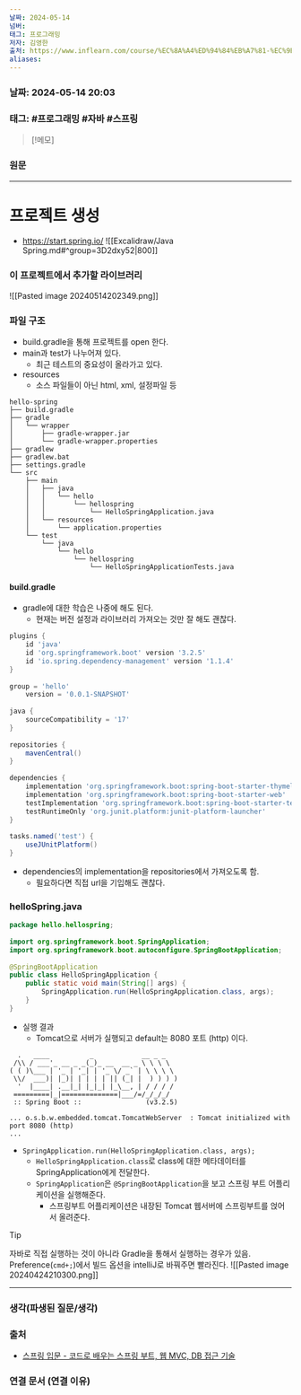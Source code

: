 ```yaml
---
날짜: 2024-05-14
넘버: 
태그: 프로그래밍
저자: 김영한
출처: https://www.inflearn.com/course/%EC%8A%A4%ED%94%84%EB%A7%81-%EC%9E%85%EB%AC%B8-%EC%8A%A4%ED%94%84%EB%A7%81%EB%B6%80%ED%8A%B8
aliases:
---
```

### 날짜:  2024-05-14 20:03

### 태그: #프로그래밍 #자바 #스프링

>[!메모]
>

### 원문
---
# 프로젝트 생성
- https://start.spring.io/
![[Excalidraw/Java Spring.md#^group=3D2dxy52|800]]
### 이 프로젝트에서 추가할 라이브러리
![[Pasted image 20240514202349.png]]
### 파일 구조
- build.gradle을 통해 프로젝트를 open 한다.
- main과 test가 나누어져 있다.
	- 최근 테스트의 중요성이 올라가고 있다.
- resources
	- 소스 파일들이 아닌 html, xml, 설정파일 등
```tree hl:11,18
hello-spring
├── build.gradle
├── gradle
│   └── wrapper
│       ├── gradle-wrapper.jar
│       └── gradle-wrapper.properties
├── gradlew
├── gradlew.bat
├── settings.gradle
└── src
    ├── main
    │   ├── java
    │   │   └── hello
    │   │       └── hellospring
    │   │           └── HelloSpringApplication.java
    │   └── resources
    │       └── application.properties
    └── test
        └── java
            └── hello
                └── hellospring
                    └── HelloSpringApplicationTests.java
```
#### build.gradle
- gradle에 대한 학습은 나중에 해도 된다.
	- 현재는 버전 설정과 라이브러리 가져오는 것만 잘 해도 괜찮다.
```gradle
plugins {  
	id 'java'  
	id 'org.springframework.boot' version '3.2.5'  
	id 'io.spring.dependency-management' version '1.1.4'  
}  
  
group = 'hello'  
	version = '0.0.1-SNAPSHOT'  
  
java {  
	sourceCompatibility = '17'  
}  
  
repositories {  
	mavenCentral()  
}  
  
dependencies {  
	implementation 'org.springframework.boot:spring-boot-starter-thymeleaf' 
	implementation 'org.springframework.boot:spring-boot-starter-web'  
	testImplementation 'org.springframework.boot:spring-boot-starter-test'
	testRuntimeOnly 'org.junit.platform:junit-platform-launcher'  
}  
  
tasks.named('test') {  
	useJUnitPlatform()
}
```
- dependencies의 implementation을 repositories에서 가져오도록 함.
	- 필요하다면 직접 url을 기입해도 괜찮다.
### helloSpring.java
```java
package hello.hellospring;  
  
import org.springframework.boot.SpringApplication;  
import org.springframework.boot.autoconfigure.SpringBootApplication;  
  
@SpringBootApplication  
public class HelloSpringApplication {  
	public static void main(String[] args) {  
		SpringApplication.run(HelloSpringApplication.class, args);  
	}  
}
```
- 실행 결과
	- Tomcat으로 서버가 실행되고 default는 8080 포트 (http) 이다.
```log
  .   ____          _            __ _ _
 /\\ / ___'_ __ _ _(_)_ __  __ _ \ \ \ \
( ( )\___ | '_ | '_| | '_ \/ _` | \ \ \ \
 \\/  ___)| |_)| | | | | || (_| |  ) ) ) )
  '  |____| .__|_| |_|_| |_\__, | / / / /
 =========|_|==============|___/=/_/_/_/
 :: Spring Boot ::                (v3.2.5)

... o.s.b.w.embedded.tomcat.TomcatWebServer  : Tomcat initialized with port 8080 (http)
...

```
- `SpringApplication.run(HelloSpringApplication.class, args);`
	- `HelloSpringApplication.class`로 class에 대한 메타데이터를 SpringApplication에게 전달한다.
	- `SpringApplication`은 `@SpringBootApplication`을 보고 스프링 부트 어플리케이션을 실행해준다.
		- 스프링부트 어플리케이션은 내장된 Tomcat 웹서버에 스프링부트를 얹어서 올려준다.

>[!tip]
> 자바로 직접 실행하는 것이 아니라 Gradle을 통해서 실행하는 경우가 있음.
> Preference(`cmd+;`)에서 빌드 옵션을 intelliJ로 바꿔주면 빨라진다.
> ![[Pasted image 20240424210300.png]]
> 


---
### 생각(파생된 질문/생각)

### 출처
- [스프링 입문 - 코드로 배우는 스프링 부트, 웹 MVC, DB 접근 기술](https://www.inflearn.com/course/%EC%8A%A4%ED%94%84%EB%A7%81-%EC%9E%85%EB%AC%B8-%EC%8A%A4%ED%94%84%EB%A7%81%EB%B6%80%ED%8A%B8)

### 연결 문서 (연결 이유)
